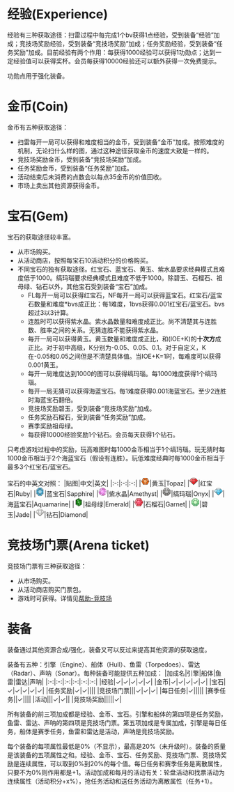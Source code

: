 # 经验(Experience)
经验有三种获取途径：扫雷过程中每完成1个bv获得1点经验，受到装备“经验”加成；竞技场奖励经验，受到装备“竞技场奖励”加成；任务奖励经验，受到装备“任务奖励”加成。目前经验有两个作用：每获得1000经验可以获得1功勋点；达到一定经验值可以获得奖杯。会员每获得10000经验还可以额外获得一次免费提示。

功勋点用于强化装备。

# 金币(Coin)
金币有五种获取途径：
- 扫雷每开一局可以获得和难度相当的金币，受到装备“金币”加成。按照难度的机制，无论扫什么样的图，通过这种途径获取金币的速度大致是一样的。
- 竞技场奖励金币，受到装备“竞技场奖励”加成。
- 任务奖励金币，受到装备“任务奖励”加成。
- 活动结束后未消费的点数会以每点35金币的价值回收。
- 市场上卖出其他资源获得金币。

# 宝石(Gem)
宝石的获取途径较丰富。
- 从市场购买。
- 从活动商店，按照每宝石10活动积分的价格购买。
- 不同宝石的独有获取途径。红宝石、蓝宝石、黄玉、紫水晶要求经典模式且难度低于1000。缟玛瑙要求经典模式且难度不低于1000。除碧玉、石榴石、祖母绿、钻石以外，其他宝石受到装备“宝石”加成。
  - FL每开一局可以获得红宝石，NF每开一局可以获得蓝宝石。红宝石/蓝宝石数量和难度*bvs成正比：每1难度，1bvs获得0.001红宝石/蓝宝石。bvs超过3以3计算。
  - 连胜时可以获得紫水晶。紫水晶数量和难度成正比。尚不清楚其与连胜数、胜率之间的关系。无猜连胜不能获得紫水晶。
  - 每开一局可以获得黄玉。黄玉数量和难度成正比，和(IOE+K)的**十次方**成正比。对于初中高级，K分别为-0.05、0.05、0.1。对于自定义，K在-0.05和0.05之间但是不清楚具体值。当IOE+K=1时，每难度可以获得0.001黄玉。
  - 每开一局难度达到1000的图可以获得缟玛瑙。每1000难度获得1个缟玛瑙。
  - 每开一局无猜可以获得海蓝宝石。每1难度获得0.001海蓝宝石。至少2连胜时海蓝宝石翻倍。
  - 竞技场奖励碧玉，受到装备“竞技场奖励”加成。
  - 任务奖励石榴石，受到装备“任务奖励”加成。
  - 赛季奖励祖母绿。
  - 每获得10000经验奖励1个钻石。会员每天获得1个钻石。

只考虑游戏过程中的奖励，玩高难图时每1000金币相当于1个缟玛瑙。玩无猜时每1000金币相当于2个海蓝宝石（假设有连胜）。玩低难度经典时每1000金币相当于最多3个红宝石/蓝宝石。

宝石的中英文对照：
|贴图|中文|英文|
|:-:|:-:|:-:|
|<img src="https://github.com/putianyi889/Minesweeper-makes-me-happy/blob/main/wiki/images/wom/1.svg" width=20>|黄玉|Topaz|
|<img src="https://github.com/putianyi889/Minesweeper-makes-me-happy/blob/main/wiki/images/wom/2.svg" width=20>|红宝石|Ruby|
|<img src="https://github.com/putianyi889/Minesweeper-makes-me-happy/blob/main/wiki/images/wom/3.svg" width=20>|蓝宝石|Sapphire|
|<img src="https://github.com/putianyi889/Minesweeper-makes-me-happy/blob/main/wiki/images/wom/4.svg" width=20>|紫水晶|Amethyst|
|<img src="https://github.com/putianyi889/Minesweeper-makes-me-happy/blob/main/wiki/images/wom/5.svg" width=20>|缟玛瑙|Onyx|
|<img src="https://github.com/putianyi889/Minesweeper-makes-me-happy/blob/main/wiki/images/wom/6.svg" width=20>|海蓝宝石|Aquamarine|
|<img src="https://github.com/putianyi889/Minesweeper-makes-me-happy/blob/main/wiki/images/wom/7.svg" width=20>|祖母绿|Emerald|
|<img src="https://github.com/putianyi889/Minesweeper-makes-me-happy/blob/main/wiki/images/wom/8.svg" width=20>|石榴石|Garnet|
|<img src="https://github.com/putianyi889/Minesweeper-makes-me-happy/blob/main/wiki/images/wom/9.svg" width=20>|碧玉|Jade|
|<img src="https://github.com/putianyi889/Minesweeper-makes-me-happy/blob/main/wiki/images/wom/10.svg" width=20>|钻石|Diamond|

# 竞技场门票(Arena ticket)
竞技场门票有三种获取途径：
- 从市场购买。
- 从活动商店购买门票包。
- 游戏时可获得。详情见[帮助-竞技场](https://minesweeper.online/cn/help/arena)

# 装备
装备通过其他资源合成/强化，装备又可以反过来提高其他资源的获取速度。

装备有五种：引擎（Engine）、船体（Hull）、鱼雷（Torpedoes）、雷达（Radar）、声呐（Sonar）。每种装备可能提供五种加成：
|加成名|引擎|船体|鱼雷|雷达|声呐|
|:-:|:-:|:-:|:-:|:-:|:-:|
|经验|✓|✓|✓|✓|✓|
|金币|✓|✓|✓|✓|✓|
|宝石|✓|✓|✓|✓|✓|
|任务奖励|✓|✓||||
|竞技场门票|||✓|✓|✓|
|每日任务|✓|||||
|赛季任务||✓||||
|活动|||✓|✓||
|竞技场奖励|||||✓|

所有装备的前三项加成都是经验、金币、宝石。引擎和船体的第四项是任务奖励，鱼雷、雷达、声呐的第四项是竞技场门票。第五项加成是专属加成，引擎是每日任务，船体是赛季任务，鱼雷和雷达是活动，声呐是竞技场奖励。

每个装备的每项属性最低是0%（不显示），最高是20%（未升级时）。装备的质量是该装备的五项属性之和。经验、金币、宝石、任务奖励、竞技场门票、竞技场奖励是连续属性，可以取到0%到20%的每个值。每日任务和赛季任务是离散属性，只要不为0%则作用都是+1。活动加成和每月的活动有关：轮盘活动和找票活动为连续属性（活动积分+x%），抢任务活动和送任务活动为离散属性（任务+1）。